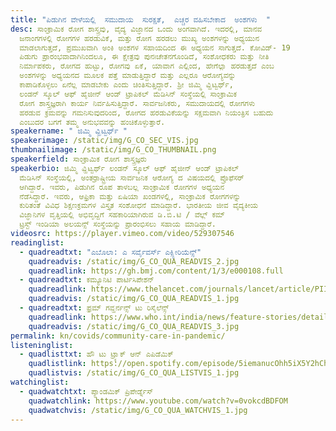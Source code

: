 ```yaml
---
title: "ಪಿಡುಗಿನ ವೇಳೆಯಲ್ಲಿ  ಸಮುದಾಯ  ಸುರಕ್ಷತೆ,  ಎಚ್ಚರ ವಹಿಸಬೇಕಾದ  ಅಂಶಗಳು  "
desc: ಸಾಂಕ್ರಾಮಿಕ ರೋಗ ಶಾಸ್ತ್ರವು, ವೈದ್ಯ ವಿಜ್ಞಾನದ ಒಂದು ಅಂಗವಾಗಿದೆ. ಇದರಲ್ಲಿ, ಮಾನವ
  ಜನಾಂಗಗಳಲ್ಲಿ ರೋಗಗಳ ಹರಡುವಿಕೆ, ಮತ್ತು ರೋಗ ಹರಡಲು ಮುಖ್ಯ ಅಂಶಗಳನ್ನು ಅಧ್ಯಯುನ
  ಮಾಡಲಾಗುತ್ತದೆ, ಪ್ರಮುಖವಾಗಿ ಅಂಕಿ ಅಂಶಗಳ ಸಹಾಯದಿಂದ ಈ ಅಧ್ಯಯನ ಸಾಗುತ್ತದೆ. ಕೋವಿಡ್-‌ 19
  ಪಿಡುಗು ಪ್ರಾರಂಭವಾದಾಗಿನಿಂದಲೂ, ಈ ಕ್ಷೇತ್ರವು ಪುನಃಚೇತನಗೊಂಡಿದೆ, ಸಂಶೋಧಕರು ಮತ್ತು ನೀತಿ
  ನಿರ್ಮಾಪಕರು, ರೋಗದ ಹುಟ್ಟು, ರೋಗವು ಏಕೆ, ಯಾವಾಗ ಎಲ್ಲಿಂದ, ಹೇಗೆಲ್ಲಾ ಹರಡುತ್ತದೆ ಎಂಬ
  ಅಂಶಗಳನ್ನು ಅಧ್ಯಯನದ ಮೂಲಕ ಪತ್ತೆ ಮಾಡುತ್ತಿದ್ದಾರೆ ಮತ್ತು ಎಲ್ಲರೂ ಆರೋಗ್ಯವನ್ನು
  ಕಾಪಾಡಿಕೊಳ್ಳಲು ಏನೆಲ್ಲ ಮಾಡಬೇಕು ಎಂದು ಚಿಂತಿಸುತ್ತಿದ್ದಾರೆ. ಶ್ರೀ ಜಿಮ್ಮಿ ವ್ಹಿಟ್ವರ್ಥ್,
  ಲಂಡನ್‌ ಸ್ಕೂಲ್‌ ಆಫ್‌ ಹೈಜೀನ್‌ ಆಂಡ್‌ ಟ್ರಾಪಿಕಲ್‌ ಮೆಡಿಸಿನ್‌ ಸಂಸ್ಥೆಯಲ್ಲಿ ಸಾಂಕ್ರಾಮಿಕ
  ರೋಗ ಶಾಸ್ತ್ರಜ್ಞರಾಗಿ ಕಾರ್ಯ ನಿರ್ವಹಿಸುತ್ತಿದ್ದಾರೆ. ಸಾರ್ವಜನಿಕರು, ಸಮುದಾಯದಲ್ಲಿ ರೋಗಗಳು
  ಹರಡುವ ಕ್ರಮವನ್ನು ಗಮನಿಸುವುದರಿಂದ, ರೋಗದ ಹರಡುವಿಕೆಯನ್ನು ಸಕ್ಷಮವಾಗಿ ನಿಯಂತ್ರಿಸ ಬಹುದು
  ಎಂಬುದರ ಬಗಗೆ ತಮ್ಮ ಅನುಭವವನ್ನು ಹಂಚಿಕೊಳ್ಳುತ್ತಾರೆ.
speakername: " ಜಿಮ್ಮಿ ವ್ಹಿಟ್ವರ್ಥ್ "
speakerimage: /static/img/G_CO_SEC_VIS.jpg
thumbnailimage: /static/img/G_CO_THUMBNAIL.png
speakerfield: ಸಾಂಕ್ರಾಮಿಕ ರೋಗ ಶಾಸ್ತ್ರಜ್ಞರು
speakerbio: ಜಿಮ್ಮಿ ವ್ಹಿಟ್ವರ್ಥ್ ಲಂಡನ್‌ ಸ್ಕೂಲ್‌ ಆಫ್‌ ಹೈಜೀನ್‌ ಆಂಡ್‌ ಟ್ರಾಪಿಕಲ್‌
  ಮೆಡಿಸಿನ್‌ ಸಂಸ್ಥೆಯಲ್ಲಿ, ಅಂತರ್ರಾಷ್ಟ್ರೀಯ ಸಾರ್ವಜನಿಕ ಆರೋಗ್ಯ ದ ವಿಷಯದಲ್ಲಿ ಪ್ರೊಫೆಸರ್
  ಆಗಿದ್ದಾರೆ. ಇವರು, ಪಿಡುಗಿನ ರೂಪ ತಾಳಬಲ್ಲ ಸಾಂಕ್ರಾಮಿಕ ರೋಗಗಳ ಅಧ್ಯಯನ
  ನೆಡೆಸಿದ್ದಾರೆ. ಇವರು, ಆಫ್ರಿಕಾ ಮತ್ತು ಏಷಿಯಾ ಖಂಡಗಳಲ್ಲಿ, ಸಾಂಕ್ರಾಮಿಕ ರೋಗಗಳನ್ನು
  ಕುರಿತಂತೆ ವಿವಿಧ ಶಿಕ್ಷಣಕ್ರಮಗಳ ವಿಸ್ತೃತ ಸಂಶೋಧನೆ ಮಾಡಿದ್ದಾರೆ. ಭಾರತೀಯ ಜೀವ ವೈದ್ಯಕೀಯ
  ವಿಜ್ಞಾನಿಗಳ ವೃತ್ತಿಯಲ್ಲಿ ಅಭಿವೃದ್ದಿಗೆ ಸಹಕಾರಿಯಾಗಿರುವ ಡಿ.ಬಿ.ಟಿ / ವೆಲ್ಲ್‌ ಕಮ್‌
  ಟ್ರಸ್ಟ್‌ ಇಂಡಿಯಾ ಅಲಯನ್ಸ್‌ ಸಂಸ್ಥೆಯನ್ನು ಪ್ರಾರಂಭಿಸಲು ಸಹಾಯ ಮಾಡಿದ್ದಾರೆ.
videosrc: https://player.vimeo.com/video/529307546
readinglist:
  - quadreadtxt: "ಎಬೊಲಾ: ಎ ಸರ್ವೈವರ್ಸ್‌ ಎಕ್ಸ್ಪೀರಿಯೆನ್ಸ್‌"
    quadreadvis: /static/img/G_CO_QUA_READVIS_2.jpg
    quadreadlink: https://gh.bmj.com/content/1/3/e000108.full
  - quadreadtxt: ಕಮ್ಯೂನಿಟಿ ಪಾರ್ಟಿಸಿಪೇಶನ್
    quadreadlink: https://www.thelancet.com/journals/lancet/article/PIIS0140-6736(20)31054-0/fulltext#:~:text=Such%20public%20participation%20will%20reveal,crucially%2C%20of%20building%20future%20resilience.
    quadreadvis: /static/img/G_CO_QUA_READVIS_1.jpg
  - quadreadtxt: ಫ್ರಮ್‌ ಗವ್ಹರ್ನನ್ಸ್‌ ಟು ರಿಸೈಲೆನ್ಸ್‌
    quadreadlink: https://www.who.int/india/news/feature-stories/detail/from-governance-to-community-resilience-odisha-s-response-to-covid-19
    quadreadvis: /static/img/G_CO_QUA_READVIS_3.jpg
permalink: kn/covids/community-care-in-pandemic/
listeninglist:
  - quadlisttxt: ಹೌ ಟು ಟ್ರ್ಯಾಕ್ ಆನ್‌ ಎಪಿಡೆಮಿಕ್‌
    quadlistlink: https://open.spotify.com/episode/5iemanucOhh5iX5Y2hChAH
    quadlistvis: /static/img/G_CO_QUA_LISTVIS_1.jpg
watchinglist:
  - quadwatchtxt: ಪ್ಯಾಂಡಮಿಕ್‌ ಪ್ರಿಪೇರ್ಡ್ನೆಸ್
    quadwatchlink: https://www.youtube.com/watch?v=0vokcdBDFOM
    quadwatchvis: /static/img/G_CO_QUA_WATCHVIS_1.jpg
---
```

